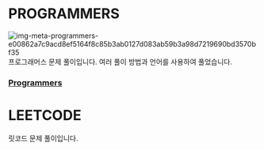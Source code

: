 
# PROGRAMMERS
![img-meta-programmers-e00862a7c9acd8ef5164f8c85b3ab0127d083ab59b3a98d7219690bd3570bf35](https://user-images.githubusercontent.com/42399580/125379290-36ab6300-e3cb-11eb-89fd-87ddce3037cb.png)
프로그래머스 문제 풀이입니다. 여러 풀이 방법과 언어를 사용하여 풀었습니다.

### [Programmers](https://github.com/SGTYang/Algorithms/tree/main/Programmers)

# LEETCODE
릿코드 문제 풀이입니다.
